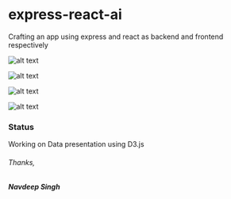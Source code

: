 # express-react-ai
Crafting an app using express and react as backend and frontend respectively

![alt text](http://i.imgur.com/2HCHi1W.png "Step 1 Screen")

![alt text](http://i.imgur.com/UHDdDO0.png "Step 2 Screen")

![alt text](http://i.imgur.com/1ZdPC2d.png "Pulled latest Tweets and Posts")

![alt text](http://i.imgur.com/cpB3dgj.png "Step 3 Screen")


### Status
Working on Data presentation using D3.js

###### Thanks, ######
__*Navdeep Singh*__


